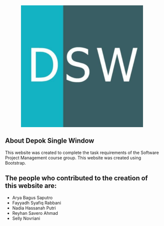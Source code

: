 <p align="center"><a href="#" target="_blank"><img src="https://raw.githubusercontent.com/ryhnsvramd/dsw/main/img/logo.png" width="400"></a></p>

## About Depok Single Window

This website was created to complete the task requirements of the Software Project Management course group. This website was created using Bootstrap. 

## The people who contributed to the creation of this website are:
- Arya Bagus Saputro
- Fayyadh Syafiq Rabbani
- Nadia Hassanah Putri
- Reyhan Savero Ahmad
- Selly Novriani

## 
